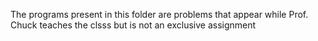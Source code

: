 The programs present in this folder are problems that appear while Prof. Chuck teaches the clsss but is not an exclusive assignment